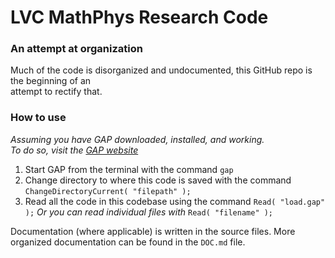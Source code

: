 # LVC MathPhys Research Code
### An attempt at organization

Much of the code is disorganized and undocumented, this GitHub repo is the beginning of an  
attempt to rectify that.  

### How to use

*Assuming you have GAP downloaded, installed, and working.*  
    *To do so, visit the [GAP website](https://www.gap-system.org/)*    
    
1. Start GAP from the terminal with the command `gap`
2. Change directory to where this code is saved with the command `ChangeDirectoryCurrent( "filepath" );`
3. Read all the code in this codebase using the command `Read( "load.gap" );`  *Or you can read individual files with* `Read( "filename" );`
  
Documentation (where applicable) is written in the source files. More organized documentation can be found in the `DOC.md` file.
